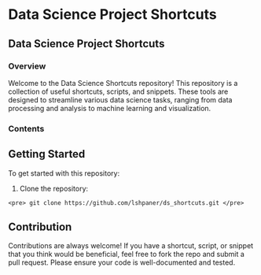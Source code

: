 # Data Science Project Shortcuts

## Data Science Project Shortcuts

### Overview

Welcome to the Data Science Shortcuts repository! This repository is a collection of useful shortcuts, scripts, and snippets. These tools are designed to streamline various data science tasks, ranging from data processing and analysis to machine learning and visualization.

### Contents

## Getting Started

To get started with this repository:

1.  Clone the repository:

```{=html}
<pre> git clone https://github.com/lshpaner/ds_shortcuts.git </pre>
```
## Contribution

Contributions are always welcome! If you have a shortcut, script, or snippet that you think would be beneficial, feel free to fork the repo and submit a pull request. Please ensure your code is well-documented and tested.
